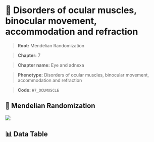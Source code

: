 # 🧪 Disorders of ocular muscles, binocular movement, accommodation and refraction

> **Root:** Mendelian Randomization

> **Chapter:** 7  

> **Chapter name:** Eye and adnexa

> **Phenotype:** Disorders of ocular muscles, binocular movement, accommodation and refraction  

> **Code:** `H7_OCUMUSCLE`

## 🧬 Mendelian Randomization  

<img src="/MR/Figures/Forward/H7_OCUMUSCLE.png"/>

## 📊 Data Table

<CsvTableMRF src="/MR_Data/Forward/H7_OCUMUSCLE.csv"/>
